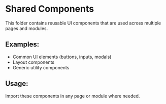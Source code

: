 # Shared Components

This folder contains reusable UI components that are used across multiple pages and modules.

## Examples:
- Common UI elements (buttons, inputs, modals)
- Layout components
- Generic utility components

## Usage:
Import these components in any page or module where needed.